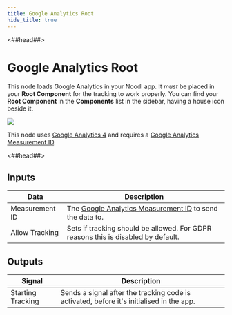 ```yaml
---
title: Google Analytics Root
hide_title: true
---
```


<##head##>

# Google Analytics Root

This node loads Google Analytics in your Noodl app. It _must_ be placed in your **Root Component** for the tracking to work properly. You can find your **Root Component** in the **Components** list in the sidebar, having a house icon beside it.

<div className="ndl-image-with-background l">

![](library/modules/google-analytics/screenshot.png)

</div>

This node uses [Google Analytics 4](https://developers.google.com/analytics/devguides/collection/ga4) and requires a [Google Analytics Measurement ID](https://support.google.com/analytics/answer/9539598#find-G-ID).

<##head##>

## Inputs

| Data                                             | Description                                                                                                               |
| ------------------------------------------------ | ------------------------------------------------------------------------------------------------------------------------- |
| <span className="ndl-data">Measurement ID</span> | The [Google Analytics Measurement ID](https://support.google.com/analytics/answer/9539598#find-G-ID) to send the data to. |
| <span className="ndl-data">Allow Tracking</span> | Sets if tracking should be allowed. For GDPR reasons this is disabled by default.                                         |

## Outputs

| Signal                                                | Description                                                                              |
| ----------------------------------------------------- | ---------------------------------------------------------------------------------------- |
| <span className="ndl-signal">Starting Tracking</span> | Sends a signal after the tracking code is activated, before it's initialised in the app. |
